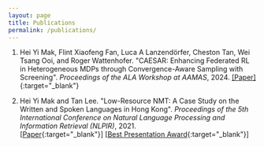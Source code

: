 ```yaml
---
layout: page
title: Publications
permalink: /publications/
---
```


1. Hei Yi Mak, Flint Xiaofeng Fan, Luca A Lanzendörfer, Cheston Tan, Wei Tsang Ooi, and Roger Wattenhofer. "CAESAR: Enhancing Federated RL in Heterogeneous MDPs through Convergence-Aware Sampling with Screening". *Proceedings of the ALA Workshop at AAMAS*, 2024. 
[[Paper]](https://openreview.net/forum?id=0vaHZSQPFe){:target="_blank"}

1. Hei Yi Mak and Tan Lee. "Low-Resource NMT: A Case Study on the Written and Spoken Languages in Hong Kong". *Proceedings of the 5th International Conference on Natural Language Processing and Information Retrieval (NLPIR)*, 2021. <br/> [[Paper](https://dl.acm.org/doi/10.1145/3508230.3508242){:target="_blank"}] [[Best Presentation Award](https://drive.google.com/file/d/1O9eJjNXD6tir6wfRHPwHXelqK8zHSXoW/view?usp=sharing){:target="_blank"}]
